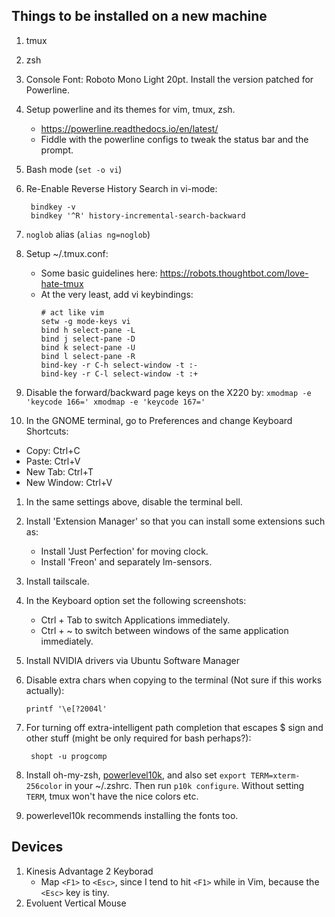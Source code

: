 ## Things to be installed on a new machine
1. tmux
1. zsh
1. Console Font: Roboto Mono Light 20pt. Install the version patched for Powerline.
1. Setup powerline and its themes for vim, tmux, zsh.
    - https://powerline.readthedocs.io/en/latest/
    - Fiddle with the powerline configs to tweak the status bar and the prompt.
1. Bash mode (`set -o vi`)
1. Re-Enable Reverse History Search in vi-mode:
 
        bindkey -v
        bindkey '^R' history-incremental-search-backward


1. `noglob` alias (`alias ng=noglob`)
1. Setup ~/.tmux.conf:
    - Some basic guidelines here: https://robots.thoughtbot.com/love-hate-tmux
    - At the very least, add vi keybindings:
         ```
         # act like vim
         setw -g mode-keys vi
         bind h select-pane -L
         bind j select-pane -D
         bind k select-pane -U
         bind l select-pane -R
         bind-key -r C-h select-window -t :-
         bind-key -r C-l select-window -t :+
         ```
1. Disable the forward/backward page keys on the X220 by:
         ```
         xmodmap -e 'keycode 166='
         xmodmap -e 'keycode 167='
         ```
1. In the GNOME terminal, go to Preferences and change Keyboard Shortcuts:
  * Copy: Ctrl+C
  * Paste: Ctrl+V
  * New Tab: Ctrl+T
  * New Window: Ctrl+V
1. In the same settings above, disable the terminal bell.
1. Install 'Extension Manager' so that you can install some extensions such as:
    - Install 'Just Perfection' for moving clock.
    - Install 'Freon' and separately lm-sensors.
1. Install tailscale.
1. In the Keyboard option set the following screenshots:
    - Ctrl + Tab to switch Applications immediately.
    - Ctrl + ~ to switch between windows of the same application immediately.
1. Install NVIDIA drivers via Ubuntu Software Manager
1. Disable extra chars when copying to the terminal (Not sure if this works actually):

       printf '\e[?2004l'
 
1. For turning off extra-intelligent path completion that escapes $ sign and other stuff (might be only required for bash perhaps?):

        shopt -u progcomp

1. Install oh-my-zsh, [powerlevel10k](https://github.com/romkatv/powerlevel10k), and also set `export TERM=xterm-256color` in your ~/.zshrc. Then run `p10k configure`. Without setting `TERM`, tmux won't have the nice colors etc.

1. powerlevel10k recommends installing the fonts too. 

## Devices
1. Kinesis Advantage 2 Keyborad
    - Map `<F1>` to `<Esc>`, since I tend to hit `<F1>` while in Vim, because the `<Esc>` key is tiny.
1. Evoluent Vertical Mouse
